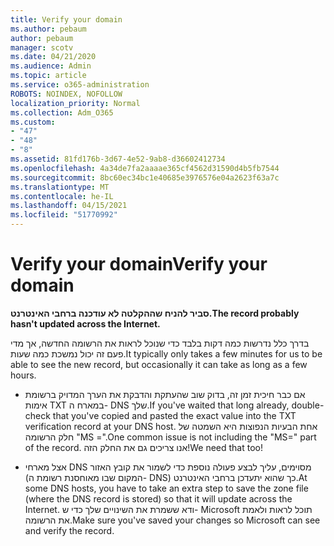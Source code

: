 ```yaml
---
title: Verify your domain
ms.author: pebaum
author: pebaum
manager: scotv
ms.date: 04/21/2020
ms.audience: Admin
ms.topic: article
ms.service: o365-administration
ROBOTS: NOINDEX, NOFOLLOW
localization_priority: Normal
ms.collection: Adm_O365
ms.custom:
- "47"
- "48"
- "8"
ms.assetid: 81fd176b-3d67-4e52-9ab8-d36602412734
ms.openlocfilehash: 4a34de7fa2aaaae365cf4562d31590d4b5fb7544
ms.sourcegitcommit: 8bc60ec34bc1e40685e3976576e04a2623f63a7c
ms.translationtype: MT
ms.contentlocale: he-IL
ms.lasthandoff: 04/15/2021
ms.locfileid: "51770992"
---
```

# <a name="verify-your-domain"></a><span data-ttu-id="c0c11-102">Verify your domain</span><span class="sxs-lookup"><span data-stu-id="c0c11-102">Verify your domain</span></span>

 <span data-ttu-id="c0c11-103">**סביר להניח שההקלטה לא עודכנה ברחבי האינטרנט.**</span><span class="sxs-lookup"><span data-stu-id="c0c11-103">**The record probably hasn't updated across the Internet.**</span></span>
  
<span data-ttu-id="c0c11-104">בדרך כלל נדרשות כמה דקות בלבד כדי שנוכל לראות את הרשומה החדשה, אך מדי פעם זה יכול נמשכת כמה שעות.</span><span class="sxs-lookup"><span data-stu-id="c0c11-104">It typically only takes a few minutes for us to be able to see the new record, but occasionally it can take as long as a few hours.</span></span> 
  
- <span data-ttu-id="c0c11-105">אם כבר חיכית זמן זה, בדוק שוב שהעתקת והדבקת את הערך המדויק ברשומת אימות TXT במארח ה- DNS שלך.</span><span class="sxs-lookup"><span data-stu-id="c0c11-105">If you've waited that long already, double-check that you've copied and pasted the exact value into the TXT verification record at your DNS host.</span></span> <span data-ttu-id="c0c11-106">אחת הבעיות הנפוצות היא השמטה של חלק הרשומה "‎MS =‎".</span><span class="sxs-lookup"><span data-stu-id="c0c11-106">One common issue is not including the "MS=" part of the record.</span></span> <span data-ttu-id="c0c11-107">אנו צריכים גם את החלק הזה!</span><span class="sxs-lookup"><span data-stu-id="c0c11-107">We need that too!</span></span>

- <span data-ttu-id="c0c11-108">אצל מארחי DNS מסוימים, עליך לבצע פעולה נוספת כדי לשמור את קובץ האזור (המקום שבו מאוחסנת רשומת ה- DNS) כך שהוא יתעדכן ברחבי האינטרנט.</span><span class="sxs-lookup"><span data-stu-id="c0c11-108">At some DNS hosts, you have to take an extra step to save the zone file (where the DNS record is stored) so that it will update across the Internet.</span></span> <span data-ttu-id="c0c11-109">ודא ששמרת את השינויים שלך כדי ש- Microsoft תוכל לראות ולאמת את הרשומה.</span><span class="sxs-lookup"><span data-stu-id="c0c11-109">Make sure you've saved your changes so Microsoft can see and verify the record.</span></span>
